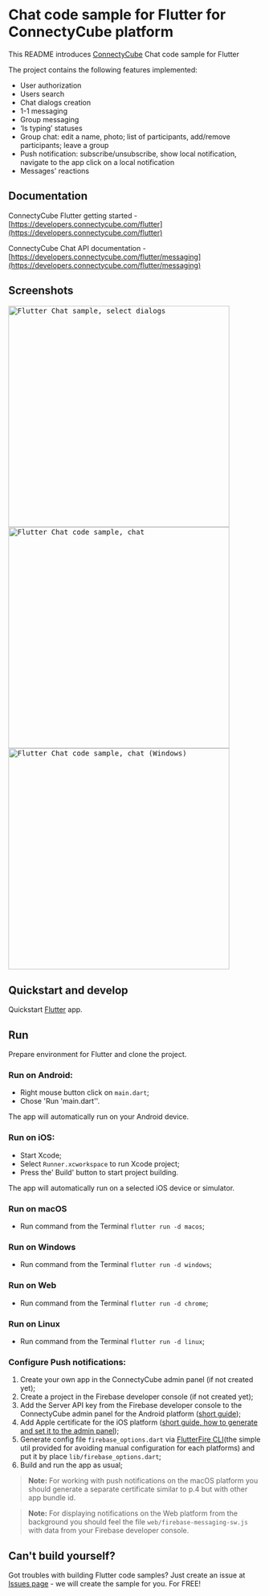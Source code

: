 # Chat code sample for Flutter for ConnectyCube platform

This README introduces [ConnectyCube](https://connectycube.com) Chat code sample for Flutter

The project contains the following features implemented:

- User authorization
- Users search
- Chat dialogs creation
- 1-1 messaging
- Group messaging
- ‘Is typing’ statuses
- Group chat: edit a name, photo; list of participants, add/remove participants; leave a group
- Push notification: subscribe/unsubscribe, show local notification, navigate to the app click on a local notification
- Messages' reactions

## Documentation

ConnectyCube Flutter getting started - [https://developers.connectycube.com/flutter](https://developers.connectycube.com/flutter)

ConnectyCube Chat API documentation - [https://developers.connectycube.com/flutter/messaging](https://developers.connectycube.com/flutter/messaging)

## Screenshots

<kbd><img alt="Flutter Chat sample, select dialogs" src="https://developers.connectycube.com/docs/_images/code_samples/flutter/dialogs_screen.png" height="440" />
</kbd> <kbd><img alt="Flutter Chat code sample, chat" src="https://developers.connectycube.com/docs/_images/code_samples/flutter/chat_screen.png" height="440" /></kbd>
</kbd> <kbd><img alt="Flutter Chat code sample, chat (Windows)" src="https://developers.connectycube.com/docs/_images/code_samples/flutter/chat_screen_windows.png" height="440" /></kbd>

## Quickstart and develop

Quickstart [Flutter](https://flutter.dev/docs/get-started) app.


## Run

Prepare environment for Flutter and clone the project.

### Run on Android:
- Right mouse button click on `main.dart`;
- Chose 'Run 'main.dart''.

The app will automatically run on your Android device.

### Run on iOS:
- Start Xcode;
- Select `Runner.xcworkspace` to run Xcode project;
- Press the' Build' button to start project building.

The app will automatically run on a selected iOS device or simulator.

### Run on macOS
- Run command from the Terminal `flutter run -d macos`;
### Run on Windows
- Run command from the Terminal `flutter run -d windows`;
### Run on Web
- Run command from the Terminal `flutter run -d chrome`;
### Run on Linux
- Run command from the Terminal `flutter run -d linux`;

### Configure Push notifications:
1. Create your own app in the ConnectyCube admin panel (if not created yet);
2. Create a project in the Firebase developer console (if not created yet);
3. Add the Server API key from the Firebase developer console to the ConnectyCube admin panel for the Android platform ([short guide](https://developers.connectycube.com/flutter/push-notifications?id=android));
4. Add Apple certificate for the iOS platform ([short guide, how to generate and set it to the admin panel](https://developers.connectycube.com/ios/push-notifications?id=create-apns-certificate));
5. Generate config file `firebase_options.dart` via [FlutterFire CLI](https://firebase.flutter.dev/docs/cli/)(the simple util provided for avoiding manual configuration for each platforms) and put it by place `lib/firebase_options.dart`;
6. Build and run the app as usual;

> **Note:** For working with push notifications on the macOS platform you should generate a separate certificate similar to p.4 but with other app bundle id.

> **Note:** For displaying notifications on the Web platform from the background you should feel the file `web/firebase-messaging-sw.js` with data from your Firebase developer console.


## Can't build yourself?

Got troubles with building Flutter code samples? Just create an issue at [Issues page](https://github.com/ConnectyCube/connectycube-flutter-samples/issues) - we will create the sample for you. For FREE!
